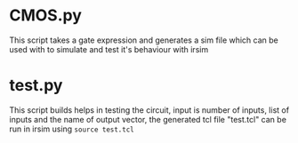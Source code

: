 # CMOS.py
 This script takes a gate expression and generates a sim file which can be used with to simulate and test it's behaviour with irsim
 
 # test.py
 This script builds helps in testing the circuit, input is number of inputs, list of inputs and the name of output vector, the generated tcl file "test.tcl" can be run in irsim using `source test.tcl` 
